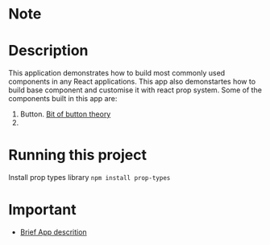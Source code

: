 # Note

# Description
This application demonstrates how to build most commonly used components in any React applications. This app also demonstartes how to build base component and customise it with react prop system.
Some of the components built in this app are:
1. Button. [Bit of button theory](https://www.udemy.com/course/react-redux/learn/lecture/34694972#content)
2. 

# Running this project
Install prop types library
```npm install prop-types```

# Important
- [Brief App descrition](https://www.udemy.com/course/react-redux/learn/lecture/34694954#content)
